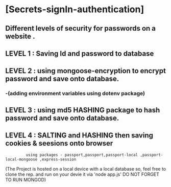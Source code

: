 # [Secrets-signIn-authentication]

## Different levels of security for passwords on a website .

## LEVEL 1 : Saving Id and password to database

## LEVEL 2 : using mongoose-encryption to encrypt password and save onto database.
### -(adding environment variables using dotenv package)

## LEVEL 3 : using md5 HASHING package to hash password and save onto database.

## LEVEL 4 : SALTING and HASHING then saving cookies & seesions onto browser
             using packages - passport,passport,passport-local ,passport-local-mongoose ,express-session


(The Project is hosted on a local device with a local database so,
feel free to clone the rep. and run on your devie it via 'node app.js' 
DO NOT FORGET TO RUN MONGOD)

